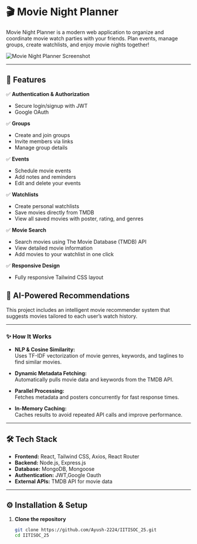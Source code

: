 # 🎬 Movie Night Planner

Movie Night Planner is a modern web application to organize and coordinate movie watch parties with your friends. Plan events, manage groups, create watchlists, and enjoy movie nights together!

![Movie Night Planner Screenshot](frontend/public/img1screenshot.png) <!-- Add your screenshot image here -->

---

## 🚀 Features

✅ **Authentication & Authorization**
- Secure login/signup with JWT
- Google OAuth

✅ **Groups**
- Create and join groups
- Invite members via links
- Manage group details

✅ **Events**
- Schedule movie events
- Add notes and reminders
- Edit and delete your events

✅ **Watchlists**
- Create personal watchlists
- Save movies directly from TMDB
- View all saved movies with poster, rating, and genres

✅ **Movie Search**
- Search movies using The Movie Database (TMDB) API
- View detailed movie information
- Add movies to your watchlist in one click


✅ **Responsive Design**
- Fully responsive Tailwind CSS layout


## 🎯 AI-Powered Recommendations

This project includes an intelligent movie recommender system that suggests movies tailored to each user’s watch history.

---

### ✨ How It Works

- **NLP & Cosine Similarity:**  
  Uses TF-IDF vectorization of movie genres, keywords, and taglines to find similar movies.
  
- **Dynamic Metadata Fetching:**  
  Automatically pulls movie data and keywords from the TMDB API.
  
- **Parallel Processing:**  
  Fetches metadata and posters concurrently for fast response times.

- **In-Memory Caching:**  
  Caches results to avoid repeated API calls and improve performance.


---


## 🛠️ Tech Stack

- **Frontend:** React, Tailwind CSS, Axios, React Router
- **Backend:** Node.js, Express.js
- **Database:** MongoDB, Mongoose
- **Authentication:** JWT,Google Oauth
- **External APIs:** TMDB API for movie data

---



## ⚙️ Installation & Setup

1. **Clone the repository**
   ```bash
   git clone https://github.com/Ayush-2224/IITISOC_25.git
   cd IITISOC_25


